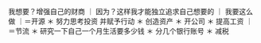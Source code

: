 我想要？增强自己的财商
｜
因为？这样我才能独立追求自己想要的
｜
我要这么做
｜＝开源
＊ 努力思考投资 并赋予行动
＊ 创造资产
＊ 开公司
＊ 提高工资
｜＝节流
＊ 研究一下自己一个月生活要多少钱
＊ 分几个银行账号
＊ 减税

